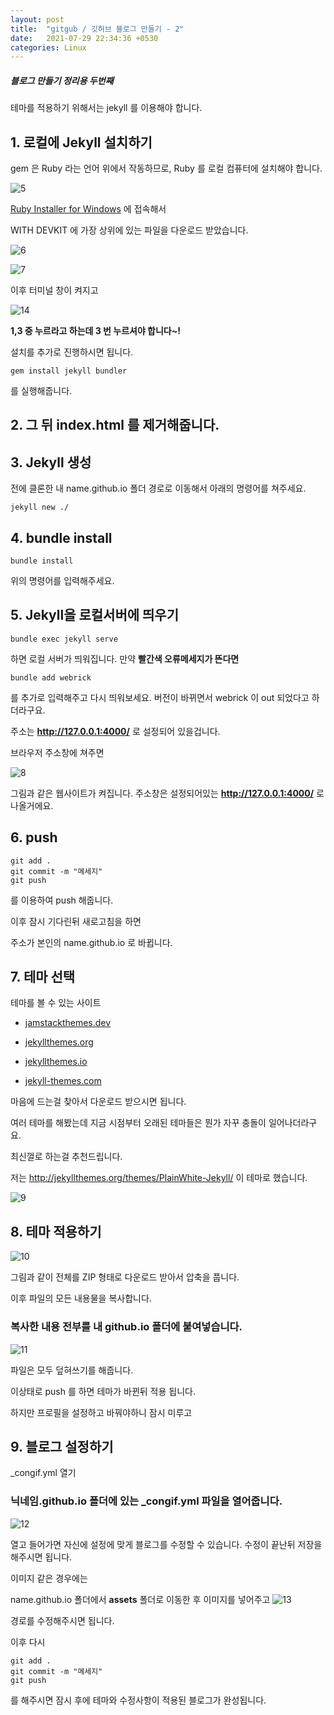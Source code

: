 ```yaml
---
layout: post
title:  "gitgub / 깃허브 블로그 만들기 - 2"
date:   2021-07-29 22:34:36 +0530
categories: Linux
---
```


##### 블로그 만들기 정리용 두번째


테마를 적용하기 위해서는 jekyll 를 이용해야 합니다.  


## 1. 로컬에 Jekyll 설치하기  


gem 은 Ruby 라는 언어 위에서 작동하므로, Ruby 를 로컬 컴퓨터에 설치해야 합니다.  

![5](https://user-images.githubusercontent.com/61610411/127499570-f2af72b7-c23d-41b4-8daa-99fe40d23bfa.PNG)


[Ruby Installer for Windows](https://rubyinstaller.org/downloads/) 에 접속해서  


WITH DEVKIT 에 가장 상위에 있는 파일을 다운로드 받았습니다.  

![6](https://user-images.githubusercontent.com/61610411/127499630-b6b10c25-c8f6-412d-9637-2d8160ad2d06.PNG)  


![7](https://user-images.githubusercontent.com/61610411/127499742-750dc23c-3b02-4620-af13-da5127800e73.PNG)  


이후 터미널 창이 켜지고 


![14](https://user-images.githubusercontent.com/61610411/127508915-0ccba2d2-1b0d-4a8e-8e99-9b507cd6917f.PNG)

__1,3 중 누르라고 하는데 3 번 누르셔야 합니다~!__

설치를 추가로 진행하시면 됩니다.  


```
gem install jekyll bundler
```

를 실행해줍니다.  


## 2. 그 뒤 index.html 를 제거해줍니다.


## 3. Jekyll 생성  


전에 클론한 내 name.github.io 폴더 경로로 이동해서 아래의 명령어를 쳐주세요.  


```
jekyll new ./
```


## 4. bundle install  


```  
bundle install
```

위의 명령어를 입력해주세요.  

## 5. Jekyll을 로컬서버에 띄우기  


```
bundle exec jekyll serve
```

하면 로컬 서버가 띄워집니다. 만약 __빨간색 오류메세지가 뜬다면__  

```
bundle add webrick
```

를 추가로 입력해주고 다시 띄워보세요. 버전이 바뀌면서 webrick 이 out 되었다고 하더라구요.  

주소는  __http://127.0.0.1:4000/__  로 설정되어 있을겁니다.  

브라우저 주소창에 쳐주면   


![8](https://user-images.githubusercontent.com/61610411/127501271-ad0a9442-8940-4185-a11c-db9e5e1a5c8b.PNG)



그림과 같은 웹사이트가 켜집니다. 주소창은 설정되어있는 __http://127.0.0.1:4000/__ 로 나올거에요.

## 6. push  


```
git add .
git commit -m "메세지"
git push
```

를 이용하여 push 해줍니다.  


이후 잠시 기다린뒤 새로고침을 하면  


주소가 본인의 name.github.io 로 바뀝니다.  

## 7. 테마 선택


테마를 볼 수 있는 사이트

- [jamstackthemes.dev](https://jamstackthemes.dev/ssg/jekyll/)

- [jekyllthemes.org](http://jekyllthemes.org/)

- [jekyllthemes.io](https://jekyllthemes.io/)

- [jekyll-themes.com](https://jekyll-themes.com/)

마음에 드는걸 찾아서 다운로드 받으시면 됩니다.


여러 테마를 해봤는데 지금 시점부터 오래된 테마들은 뭔가 자꾸 충돌이 일어나더라구요.


최신껄로 하는걸 추천드립니다.


저는 http://jekyllthemes.org/themes/PlainWhite-Jekyll/ 이 테마로 했습니다.


![9](https://user-images.githubusercontent.com/61610411/127505617-2398da73-947b-40e6-b3af-f4e1f19b876d.png)


## 8. 테마 적용하기


![10](https://user-images.githubusercontent.com/61610411/127506017-1520c93a-cdde-4ea3-a441-ffd9b353fc5e.PNG)


그림과 같이 전체를 ZIP 형태로 다운로드 받아서 압축을 풉니다.

이후 파일의 모든 내용물을 복사합니다.

### 복사한 내용 전부를 내 github.io 폴더에 붙여넣습니다.

![11](https://user-images.githubusercontent.com/61610411/127506628-8f020f92-d131-466a-92b3-71d8a3cb691e.PNG)


파일은 모두 덮혀쓰기를 해줍니다.

이상태로 push 를 하면 테마가 바뀐뒤 적용 됩니다.

하지만 프로필을 설정하고 바꿔야하니 잠시 미루고

## 9. 블로그 설정하기

_congif.yml 열기

### 닉네임.github.io 폴더에 있는 _congif.yml 파일을 열어줍니다.

![12](https://user-images.githubusercontent.com/61610411/127507488-b6e328fa-fdd3-4529-ac30-ee9954582c90.PNG)



열고 들어가면 자신에 설정에 맞게 블로그를 수정할 수 있습니다. 수정이 끝난뒤 저장을 해주시면 됩니다.

이미지 같은 경우에는 

name.github.io 폴더에서 __assets__ 폴더로 이동한 후 이미지를 넣어주고 
![13](https://user-images.githubusercontent.com/61610411/127507781-b87f5fcd-1dc7-4693-ad14-d6dbb04084cb.png)


경로를 수정해주시면 됩니다.

이후 다시 

```
git add .
git commit -m "메세지"
git push
```

를 해주시면 잠시 후에 테마와 수정사항이 적용된 블로그가 완성됩니다.

